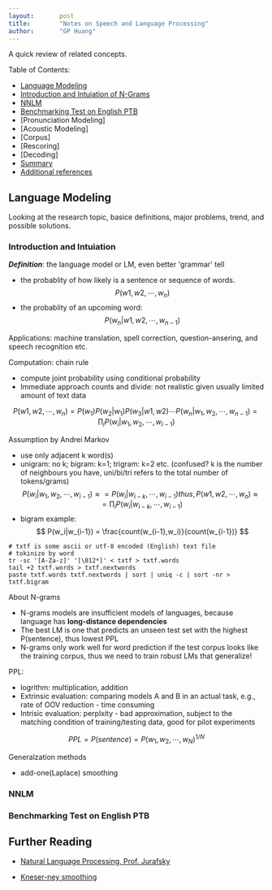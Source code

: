 ```yaml
---
layout:       post
title:        "Notes on Speech and Language Processing"
author:       "GP Huang"
---
```


A quick review of related concepts.

Table of Contents:

- [Language Modeling](#lm)
 - [Introduction and Intuiation of N-Grams](#intro)
 - [NNLM](#nnlm)
 - [Benchmarking Test on English PTB](#bench)
- [Pronunciation Modeling]
- [Acoustic Modeling]
- [Corpus]
- [Rescoring]
- [Decoding]
- [Summary](#summary)
- [Additional references](#add)

<a name='lm'></a>

## Language Modeling

Looking at the research topic, basice definitions, major problems, trend, and possible solutions.

<a name='intro'></a>

### Introduction and Intuiation

**_Definition_**: the language model or LM, even better 'grammar' tell 
- the probablity of how likely is a sentence or sequence of words. $$P(w1,w2,\cdots,w_{n})$$
- the probablity of an upcoming word: $$P(w_n|w1,w2,\cdots,w_{n-1})$$

Applications: machine translation, spell correction, question-ansering, and speech recognition etc.

Computation: chain rule 
- compute joint probability using conditional probability
- Immediate approach counts and divide: not realistic given usually limited amount of text data

$$
P(w1,w2,\cdots,w_{n}) 
= P(w_1)P(w_2|w_1)P(w_3|w1,w2) \cdots P(w_n|w_1,w_2,\cdots,w_{n-1})
= \prod_iP(w_i|w_1,w_2,\cdots,w_{i-1})
$$

Assumption by Andrei Markov
- use only adjacent k word(s)
- unigram: no k; bigram: k=1; trigram: k=2 etc. (confused? k is the number of neighbours you have, uni/bi/tri refers to the total number of tokens/grams)
$$
P(w_i|w_1,w_2,\cdots,w_{i-1}) \approx  = P(w_i|w_{i-k},\cdots,w_{i-1})
thus,
P(w1,w2,\cdots,w_{n}) \approx  = \prod_iP(w_i|w_{i-k},\cdots,w_{i-1})
$$
- bigram example:
$$
P(w_i|w_{i-1}) = \frac{count(w_{i-1},w_i)}{count(w_{i-1})}
$$

```unix
# txtf is some ascii or utf-8 encoded (English) text file
# tokinize by word
tr -sc '[A-Za-z]' '[\012*]' < txtf > txtf.words
tail +2 txtf.words > txtf.nextwords
paste txtf.words txtf.nextwords | sort | uniq -c | sort -nr > txtf.bigram

```

About N-grams
- N-grams models are insufficient models of languages, because language has **long-distance dependencies**
- The best LM is one that predicts an unseen test set with the highest P(sentence), thus lowest PPL
- N-grams only work well for word prediction if the test corpus looks like the training corpus, thus we need to train robust LMs that generalize!

PPL:
- logrithm: multiplication, addition
- Extrinsic evaluation: comparing models A and B in an actual task, e.g., rate of OOV reduction - time consuming
- Intrisic evaluation: perplxity - bad approximation, subject to the matching condition of training/testing data, good for pilot experiments

$$
PPL = P(sentence) = P(w_1,w_2,\cdots,w_N)^{1/N}
$$

Generalzation methods
- add-one(Laplace) smoothing


<a name='nnlm'></a>

### NNLM

<a name='bench'></a>
### Benchmarking Test on English PTB

## Further Reading

  * [Natural Language Processing, Prof. Jurafsky](https://class.coursera.org/nlp/lecture)

  * [Kneser-ney smoothing](http://www.foldl.me/2014/kneser-ney-smoothing/)
